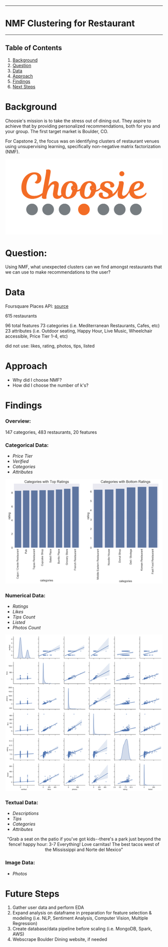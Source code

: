 ********************
# NMF Clustering for Restaurant
********************

## Table of Contents
1. [Background](#Background)
2. [Question](#Question)
3. [Data](#Data)
4. [Approach](#Approach)
5. [Findings](#Findings)
6. [Next Steps](#Next-Steps)

# Background 
Choosie's mission is to take the stress out of dining out. They aspire to achieve that by providing personalized recommendations, both for you and your group. The first target market is Boulder, CO. 

For Capstone 2, the focus was on identifying clusters of restaurant venues using unsupervising learning, specifically non-negative matrix factorization (NMF).

<p align="center">
<img src='img/choosie.png'>
  
# Question: 
Using NMF, what unexpected clusters can we find amongst restaurants that we can use to make recommendations to the user? 

# Data
Foursquare Places API: 
[ source](https://developer.foursquare.com/places-api)
</p>

615 restaurants

96 total features 
73 categories (i.e. Mediterranean Restaurants, Cafes, etc)
23 attributes (i.e. Outdoor seating, Happy Hour, Live Music, Wheelchair accessible, Price Tier 1-4, etc)

did not use: likes, rating, photos, tips, listed

# Approach
  * Why did I choose NMF?
  * How did I choose the number of k's?
  
# Findings

### Overview:
147 categories, 483 restaurants, 20 features

### Categorical Data:
  * *Price Tier*
  * *Verified*
  * *Categories*
  * *Attributes*

<p align="center">
<img src="img/comparer.png">

### Numerical Data:
  * *Ratings*
  * *Likes*
  * *Tips Count*
  * *Listed*
  * *Photos Count*

<p align="center">
<img src="img/scattermatrix.png">

### Textual Data: 
  * *Descriptions*
  * *Tips*
  * *Categories*
  * *Attributes*
  

<p align="center" font='12'>
"Grab a seat on the patio if you've got kids--there's a park just beyond the fence!
happy hour: 3-7
Everything! Love carnitas!
The best tacos west of the Mississippi and Norte del Mexico"
</p>

### Image Data:
  * *Photos*

# Future Steps
1. Gather user data and perform EDA
2. Expand analysis on dataframe in preparation for feature selection & modeling (i.e. NLP, Sentiment Analysis, Computer Vision, Multiple Regression)
3. Create database/data pipeline before scaling (i.e. MongoDB, Spark, AWS)
4. Webscrape Boulder Dining website, if needed
